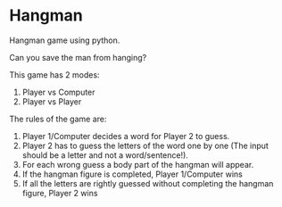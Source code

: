 # Hangman
Hangman game using python.

Can you save the man from hanging?

This game has 2 modes:
1. Player vs Computer
2. Player vs Player

The rules of the game are:
1. Player 1/Computer decides a word for Player 2 to guess.
2. Player 2 has to guess the letters of the word one by one (The input should be a letter and not a word/sentence!).
3. For each wrong guess a body part of the hangman will appear.
4. If the hangman figure is completed, Player 1/Computer wins
5. If all the letters are rightly guessed without completing the hangman figure, Player 2 wins
